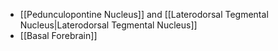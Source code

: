 - [[Pedunculopontine Nucleus]] and [[Laterodorsal Tegmental Nucleus|Laterodorsal Tegmental Nucleus]]
- [[Basal Forebrain]]